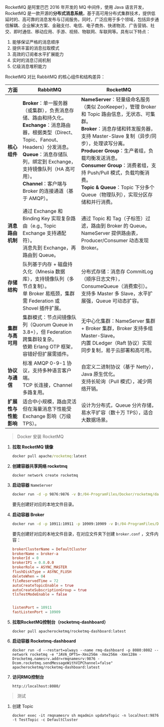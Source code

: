 RocketMQ 是阿里巴巴 2016 年开发的 MQ 中间件，使用 Java 语言开发，RocketMQ 是一款开源的**分布式消息系统**，基于高可用分布式集群技术，提供低延时的、高可靠的消息发布与订阅服务。同时，广泛应用于多个领域，包括异步通信解耦、企业解决方案、金融支付、电信、电子商务、快递物流、广告营销、社交、即时通信、移动应用、手游、视频、物联网、车联网等。具有以下特点：

1. 能够保证严格的消息顺序
2. 提供丰富的消息拉取模式
3. 高效的订阅者水平扩展能力
4. 实时的消息订阅机制
5. 亿级消息堆积能力

RocketMQ 对比 RabbitMQ 的核心组件和结构差异：

| 方面                 | RabbitMQ                                                     | RocketMQ                                                     |
| -------------------- | ------------------------------------------------------------ | ------------------------------------------------------------ |
| **核心组件**         | **Broker**：单一服务器（或集群），负责消息存储、路由和持久化。<br />**Exchange**：消息路由器，根据类型（Direct、Topic、Fanout、Headers）分发消息。<br />**Queue**：消息存储队列，绑定到 Exchange，支持镜像队列（HA 高可用）。<br />**Channel**：客户端与 Broker 的连接通道（基于 AMQP）。 | **NameServer**：轻量级命名服务（类似 ZooKeeper），管理 Broker 和 Topic 路由信息，无状态、可集群。<br />**Broker**：消息存储和转发服务器，支持 Master-Slave 复制（异步/同步），处理读写分离。 <br />**Producer Group**：生产者组，负载均衡发送消息。<br />**Consumer Group**：消费者组，支持 Push/Pull 模式，负载均衡消费。<br />**Topic & Queue**：Topic 下分多个 Queue（物理队列），实现分区存储和并行消费。 |
| **消息路由机制**     | 通过 Exchange 和 Binding Key 实现复杂路由（e.g., Topic Exchange 支持通配符）。<br /> 消息先到 Exchange，再路由到 Queue。 | 通过 Topic 和 Tag（子标签）过滤，路由到 Broker 的 Queue。<br />NameServer 提供路由表，Producer/Consumer 动态发现 Broker。 |
| **存储结构**         | 队列基于内存 + 磁盘持久化（Mnesia 数据库），支持镜像队列（多节点复制）。 <br /> 单 Broker 易瓶颈，集群需 Federation 或 Shovel 插件扩展。 | 分布式存储：消息存 CommitLog（顺序日志文件），ConsumeQueue（消费索引）。<br />支持多 Master 多 Slave，水平扩展强，Queue 可动态扩容。 |
| **集群与高可用**     | 集群模式：节点间镜像队列（Quorum Queue in 3.8+），但 Federation 跨集群较复杂。<br />依赖 Erlang OTP 框架，容错好但扩展需插件。 | 无中心化集群：NameServer 集群 + Broker 集群，Broker 支持多组 Master-Slave。 <br />内置 DLedger（Raft 协议）实现同步复制，易于云部署和高可用。 |
| **协议与通信**       | 标准 AMQP 0-9-1 协议，支持多种语言客户端。<br /> TCP 长连接，Channel 多路复用。 | 自定义二进制协议（基于 Netty），Java 原生优化。<br />支持长轮询（Pull 模式），减少网络开销。 |
| **扩展性与性能影响** | 适合中小规模，路由灵活但在海量消息下性能受 Exchange 影响（万级 TPS）。 | 设计为分布式，Queue 分片存储，易水平扩容（数十万 TPS），适合大数据场景。 |

> Docker 安装 RocketMQ

1. **拉取 RocketMQ 镜像**

   ```cmd
   docker pull apache/rocketmq:latest
   ```

2. **创建容器共享网络 rocketmq**

   ```
   docker network create rocketmq
   ```

3. **启动容器** `NameServer`

   ```cmd
   docker run -d -p 9876:9876 -v D:/04-ProgramFiles/Docker/rocketmq/data/namesrv/logs:/root/logs -v D:/04-ProgramFiles/Docker/rocketmq/data/namesrv/store:/root/store --name rmqnamesrv -e "MAX_POSSIBLE_HEAP=100000000" rocketmqinc/rocketmq sh mqnamesrv
   ```

   要先创建好对应的本地文件目录。

4. **启动容器 Broker**

   ```cmd
   docker run -d -p 10911:10911 -p 10909:10909 -v D:/04-ProgramFiles/Docker/rocketmq/data/broker/logs:/opt/rocketmq-4.4.0/log -v D:/04-ProgramFiles/Docker/rocketmq/data/broker/store:/opt/rocketmq-4.4.0/store -v D:/04-ProgramFiles/Docker/rocketmq/conf/broker.conf:/opt/rocketmq-4.4.0/conf/broker.conf --name rmqbroker --link rmqnamesrv:namesrv -e "NAMESRV_ADDR=namesrv:9876" -e "JAVA_OPT=-Xms256m -Xmx256m -Xmn128m" rocketmqinc/rocketmq sh mqbroker -c /opt/rocketmq-4.4.0/conf/broker.conf
   ```

   要先创建好对应的本地文件目录，在对应文件夹下创建 `broker.conf` ，文件内容：

   ```conf
   brokerClusterName = DefaultCluster
   brokerName = broker-a
   brokerId = 0
   brokerIP1 = 0.0.0.0  
   brokerRole = ASYNC_MASTER
   flushDiskType = ASYNC_FLUSH
   deleteWhen = 04
   fileReservedTime = 72
   autoCreateTopicEnable = true
   autoCreateSubscriptionGroup = true
   tlsTestModeEnable = false
   
   
   listenPort = 10911  
   fastListenPort = 10909  
   ```

5. **拉取RocketMQ控制台（rocketmq-dashboard）**

   ```
   docker pull apacherocketmq/rocketmq-dashboard:latest
   ```

6. **启动容器 Rocketmq-dashboard**

   ```
   docker run -d --restart=always --name rmq-dashboard -p 8080:8082 --network rocketmq -e "JAVA_OPTS=-Xms256m -Xmx256m -Xmn128m -Drocketmq.namesrv.addr=rmqnamesrv:9876 -Dcom.rocketmq.sendMessageWithVIPChannel=false" apacherocketmq/rocketmq-dashboard:latest
   ```

7. **访问RMQ控制台**

   ```
   http://localhost:8080/
   ```

   

> 测试

1. 创建 Topic

   ```
   docker exec -it rmqnamesrv sh mqadmin updateTopic -n localhost:9876 -t TestTopic -c DefaultCluster
   ```

   

